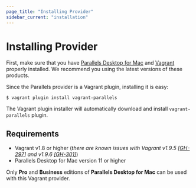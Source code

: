 ```yaml
---
page_title: "Installing Provider"
sidebar_current: "installation"
---
```


# Installing Provider
First, make sure that you have [Parallels Desktop for Mac](http://www.parallels.com/products/desktop/)
and [Vagrant](http://www.vagrantup.com/downloads.html) properly installed.
We recommend you using the latest versions of these products.

Since the Parallels provider is a Vagrant plugin, installing it is easy:

```
$ vagrant plugin install vagrant-parallels
```

The Vagrant plugin installer will automatically download and install
`vagrant-parallels` plugin.

## Requirements
- Vagrant v1.8 or higher (_there are known issues with Vagrant v1.9.5
[[GH-297](https://github.com/Parallels/vagrant-parallels/issues/297#issuecomment-304458691)]
and v1.9.6 [[GH-301]](https://github.com/Parallels/vagrant-parallels/issues/301)_)
- Parallels Desktop for Mac version 11 or higher

<div class="alert alert-warn">
    <p>
		Only <strong>Pro</strong> and <strong>Business</strong> editions of
		<strong>Parallels Desktop for Mac</strong> can be used with this Vagrant provider.
	</p>
</div>
